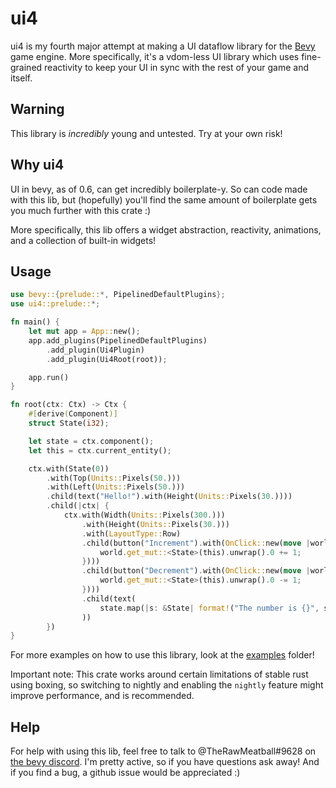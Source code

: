 # ui4

ui4 is my fourth major attempt at making a UI dataflow library for the [Bevy](https://github.com/bevyengine/bevy) game engine. More specifically, it's a vdom-less UI library which uses fine-grained reactivity to keep your UI in sync with the rest of your game and itself.

## Warning

This library is *incredibly* young and untested. Try at your own risk!

## Why ui4

UI in bevy, as of 0.6, can get incredibly boilerplate-y. So can code made with this lib, but (hopefully) you'll find the same amount of boilerplate gets you much further with this crate :)

More specifically, this lib offers a widget abstraction, reactivity, animations, and a collection of built-in widgets!

## Usage

```rs
use bevy::{prelude::*, PipelinedDefaultPlugins};
use ui4::prelude::*;

fn main() {
    let mut app = App::new();
    app.add_plugins(PipelinedDefaultPlugins)
        .add_plugin(Ui4Plugin)
        .add_plugin(Ui4Root(root));

    app.run()
}

fn root(ctx: Ctx) -> Ctx {
    #[derive(Component)]
    struct State(i32);

    let state = ctx.component();
    let this = ctx.current_entity();

    ctx.with(State(0))
        .with(Top(Units::Pixels(50.)))
        .with(Left(Units::Pixels(50.)))
        .child(text("Hello!").with(Height(Units::Pixels(30.))))
        .child(|ctx| {
            ctx.with(Width(Units::Pixels(300.)))
                .with(Height(Units::Pixels(30.)))
                .with(LayoutType::Row)
                .child(button("Increment").with(OnClick::new(move |world| {
                    world.get_mut::<State>(this).unwrap().0 += 1;
                })))
                .child(button("Decrement").with(OnClick::new(move |world| {
                    world.get_mut::<State>(this).unwrap().0 -= 1;
                })))
                .child(text(
                    state.map(|s: &State| format!("The number is {}", s.0)),
                ))
        })
}
```

For more examples on how to use this library, look at the [examples](examples) folder!

Important note: This crate works around certain limitations of stable rust using boxing, so switching to nightly and enabling the `nightly` feature might improve performance, and is recommended.

## Help

For help with using this lib, feel free to talk to @TheRawMeatball#9628 on [the bevy discord](https://discord.gg/bevy). I'm pretty active, so if you have questions ask away! And if you find a bug, a github issue would be appreciated :)
